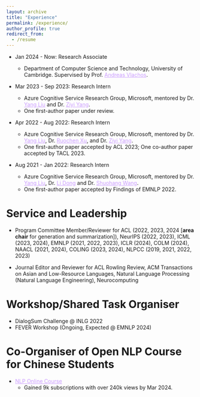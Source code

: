 ```yaml
---
layout: archive
title: "Experience"
permalink: /experience/
author_profile: true
redirect_from:
  - /resume
---
```


<!-- {% include base_path %}

Work Experience
====== -->
* Jan 2024 - Now: Research Associate
  * Department of Computer Science and Technology, University of Cambridge. Supervised by Prof. <a href="http://andreasvlachos.github.io" style="color: rgb(203, 157, 255);">Andreas Vlachos</a>.

* Mar 2023 - Sep 2023: Research Intern
  * Azure Cognitive Service Research Group, Microsoft, mentored by Dr. <a href="https://nlp-yang.github.io/" style="color: rgb(203, 157, 255);">Yang Liu</a> and Dr. <a href="https://ziyi-yang.github.io/" style="color: rgb(203, 157, 255);">Ziyi Yang</a>.
  * One first-author paper under review.

* Apr 2022 - Aug 2022: Research Intern
  * Azure Cognitive Service Research Group, Microsoft, mentored by Dr. <a href="https://nlp-yang.github.io/" style="color: rgb(203, 157, 255);">Yang Liu</a>, Dr. <a href="https://www.cs.cmu.edu/~ruochenx/" style="color: rgb(203, 157, 255);">Ruochen Xu</a>, and Dr. <a href="https://ziyi-yang.github.io/" style="color: rgb(203, 157, 255);">Ziyi Yang</a>.
  * One first-author paper accepted by ACL 2023; One co-author paper accepted by TACL 2023.

* Aug 2021 - Jan 2022: Research Intern
  * Azure Cognitive Service Research Group, Microsoft, mentored by Dr. <a href="https://nlp-yang.github.io/" style="color: rgb(203, 157, 255);">Yang Liu</a>, Dr. <a href="http://dong.li" style="color: rgb(203, 157, 255);">Li Dong</a> and Dr. <a href="https://sites.google.com/site/shuohangsite/" style="color: rgb(203, 157, 255);">Shuohang Wang</a>.
  * One first-author paper accepted by Findings of EMNLP 2022.

Service and Leadership
======
* Program Committee Member/Reviewer for ACL (2022, 2023, 2024 [<b>area chair</b> for generation and summarization]), NeurIPS (2022, 2023), ICML (2023, 2024), EMNLP (2021, 2022, 2023), ICLR (2024), COLM (2024), NAACL (2021, 2024), COLING (2023, 2024), NLPCC (2019, 2021, 2022, 2023)

* Journal Editor and Reviewer for ACL Rowling Review, ACM Transactions on Asian and Low-Resource Languages, Natural Language Processing (Natural Language Engineering), Neurocomputing

Workshop/Shared Task Organiser
======
* DialogSum Challenge @ INLG 2022
* FEVER Workshop (Ongoing, Expected @ EMNLP 2024)

Co-Organiser of Open NLP Course for Chinese Students
======
* <a href="https://space.bilibili.com/639900532?spm_id_from=333.337.0.0" style="color: rgb(203, 157, 255);">NLP Online Course</a>
  * Gained 9k subscriptions with over 240k views by Mar 2024.


